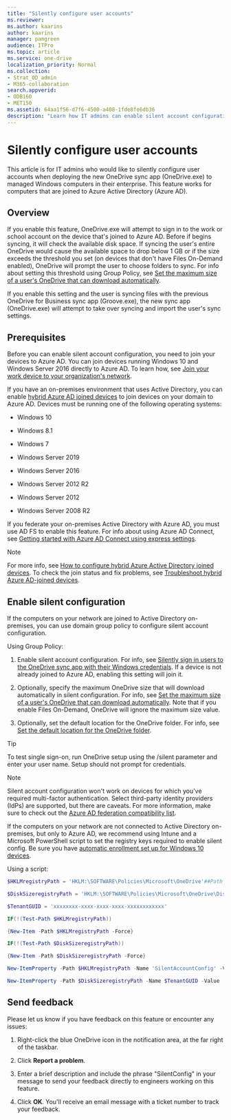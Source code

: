 ```yaml
---
title: "Silently configure user accounts"
ms.reviewer: 
ms.author: kaarins
author: kaarins
manager: pamgreen
audience: ITPro
ms.topic: article
ms.service: one-drive
localization_priority: Normal
ms.collection: 
- Strat_OD_admin
- M365-collaboration
search.appverid:
- ODB160
- MET150
ms.assetid: 64aa1f56-d7f6-4500-a408-1fde8fe6db36
description: "Learn how IT admins can enable silent account configuration when deploying the OneDrive sync app in an enterprise."
---
```


# Silently configure user accounts

This article is for IT admins who would like to silently configure user accounts when deploying the new OneDrive sync app (OneDrive.exe) to managed Windows computers in their enterprise. This feature works for computers that are joined to Azure Active Directory (Azure AD).
  
## Overview

If you enable this feature, OneDrive.exe will attempt to sign in to the work or school account on the device that's joined to Azure AD. Before if begins syncing, it will check the available disk space. If syncing the user's entire OneDrive would cause the available space to drop below 1 GB or if the size exceeds the threshold you set (on devices that don't have Files On-Demand enabled), OneDrive will prompt the user to choose folders to sync. For info about setting this threshold using Group Policy, see [Set the maximum size of a user's OneDrive that can download automatically](use-group-policy.md#DiskSpaceCheckThresholdMB). 
  
If you enable this setting and the user is syncing files with the previous OneDrive for Business sync app (Groove.exe), the new sync app (OneDrive.exe) will attempt to take over syncing and import the user's sync settings. 
  
## Prerequisites

Before you can enable silent account configuration, you need to join your devices to Azure AD. You can join devices running Windows 10 and Windows Server 2016 directly to Azure AD. To learn how, see [Join your work device to your organization's network](/azure/active-directory/user-help/user-help-join-device-on-network). 
  
If you have an on-premises environment that uses Active Directory, you can enable [hybrid Azure AD joined devices](/azure/active-directory/devices/hybrid-azuread-join-plan) to join devices on your domain to Azure AD. Devices must be running one of the following operating systems:
  
- Windows 10 
    
- Windows 8.1 
    
- Windows 7 

- Windows Server 2019
    
- Windows Server 2016 
    
- Windows Server 2012 R2 
    
- Windows Server 2012 
    
- Windows Server 2008 R2

If you federate your on-premises Active Directory with Azure AD, you must use AD FS to enable this feature. For info about using Azure AD Connect, see [Getting started with Azure AD Connect using express settings](/azure/active-directory/hybrid/how-to-connect-install-custom).
    
> [!NOTE]
> For more info, see [How to configure hybrid Azure Active Directory joined devices](/azure/active-directory/devices/hybrid-azuread-join-plan). To check the join status and fix problems, see [Troubleshoot hybrid Azure AD-joined devices](/azure/active-directory/devices/troubleshoot-hybrid-join-windows-current). 
  
## Enable silent configuration

If the computers on your network are joined to Active Directory on-premises, you can use domain group policy to configure silent account configuration.

Using Group Policy:
  
1. Enable silent account configuration. For info, see [Silently sign in users to the OneDrive sync app with their Windows credentials](use-group-policy.md#SilentAccountConfig). If a device is not already joined to Azure AD, enabling this setting will join it.
    
2. Optionally, specify the maximum OneDrive size that will download automatically in silent configuration. For info, see [Set the maximum size of a user's OneDrive that can download automatically](use-group-policy.md#DiskSpaceCheckThresholdMB). Note that if you enable Files On-Demand, OneDrive will ignore the maximum size value.
    
3. Optionally, set the default location for the OneDrive folder. For info, see [Set the default location for the OneDrive folder](use-group-policy.md#DefaultRootDir).
    
> [!TIP]
> To test single sign-on, run OneDrive setup using the /silent parameter and enter your user name. Setup should not prompt for credentials. 
  
> [!NOTE]
> Silent account configuration won't work on devices for which you've required multi-factor authentication. Select third-party identity providers (IdPs) are supported, but there are caveats. For more information, make sure to check out the [Azure AD federation compatibility list](/azure/active-directory/hybrid/how-to-connect-fed-compatibility).

If the computers on your network are not connected to Active Directory on-premises, but only to Azure AD, we recommend using Intune and a Microsoft PowerShell script to set the registry keys required to enable silent config. Be sure you have [automatic enrollment set up for Windows 10 devices](/intune/quickstart-setup-auto-enrollment). 

Using a script:

```PowerShell
$HKLMregistryPath = 'HKLM:\SOFTWARE\Policies\Microsoft\OneDrive'##Path to HKLM keys

$DiskSizeregistryPath = 'HKLM:\SOFTWARE\Policies\Microsoft\OneDrive\DiskSpaceCheckThresholdMB'##Path to max disk size key

$TenantGUID = 'xxxxxxxx-xxxx-xxxx-xxxx-xxxxxxxxxxxx'

IF(!(Test-Path $HKLMregistryPath))

{New-Item -Path $HKLMregistryPath -Force}

IF(!(Test-Path $DiskSizeregistryPath))

{New-Item -Path $DiskSizeregistryPath -Force}

New-ItemProperty -Path $HKLMregistryPath -Name 'SilentAccountConfig' -Value '1' -PropertyType DWORD -Force | Out-Null ##Enable silent account configuration

New-ItemProperty -Path $DiskSizeregistryPath -Name $TenantGUID -Value '102400' -PropertyType DWORD -Force | Out-Null ##Set max OneDrive threshold before prompting
``` 

## Send feedback
<a name="sendfeedback"> </a>

Please let us know if you have feedback on this feature or encounter any issues:
  
1. Right-click the blue OneDrive icon in the notification area, at the far right of the taskbar.
    
2. Click **Report a problem**.
    
3. Enter a brief description and include the phrase "SilentConfig" in your message to send your feedback directly to engineers working on this feature. 
    
4. Click **OK**. You'll receive an email message with a ticket number to track your feedback.
